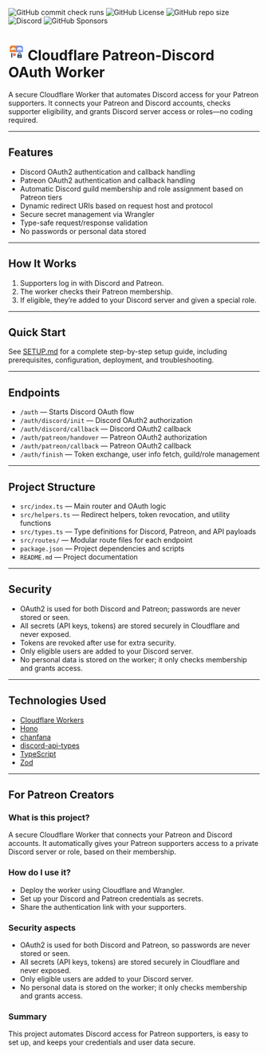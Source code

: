 ![GitHub commit check runs](https://img.shields.io/github/check-runs/Aiko-IT-Systems/cloudflare-ptftr/main?style=for-the-badge) ![GitHub License](https://img.shields.io/github/license/Aiko-IT-Systems/cloudflare-ptftr?style=for-the-badge) ![GitHub repo size](https://img.shields.io/github/repo-size/Aiko-IT-Systems/cloudflare-ptftr?style=for-the-badge) ![Discord](https://img.shields.io/discord/858089281214087179?style=for-the-badge&label=Discord) ![GitHub Sponsors](https://img.shields.io/github/sponsors/Lulalaby?style=for-the-badge)

# <img src="images/cf-ptftr-logo.png" alt="Logo" height="32" style="max-width:32px;object-fit:contain;" /> Cloudflare Patreon-Discord OAuth Worker

A secure Cloudflare Worker that automates Discord access for your Patreon supporters. It connects your Patreon and Discord accounts, checks supporter eligibility, and grants Discord server access or roles—no coding required.

---

## Features
- Discord OAuth2 authentication and callback handling
- Patreon OAuth2 authentication and callback handling
- Automatic Discord guild membership and role assignment based on Patreon tiers
- Dynamic redirect URIs based on request host and protocol
- Secure secret management via Wrangler
- Type-safe request/response validation
- No passwords or personal data stored

---

## How It Works
1. Supporters log in with Discord and Patreon.
2. The worker checks their Patreon membership.
3. If eligible, they’re added to your Discord server and given a special role.

---

## Quick Start
See [SETUP.md](./SETUP.md) for a complete step-by-step setup guide, including prerequisites, configuration, deployment, and troubleshooting.

---

## Endpoints
- `/auth` — Starts Discord OAuth flow
- `/auth/discord/init` — Discord OAuth2 authorization
- `/auth/discord/callback` — Discord OAuth2 callback
- `/auth/patreon/handover` — Patreon OAuth2 authorization
- `/auth/patreon/callback` — Patreon OAuth2 callback
- `/auth/finish` — Token exchange, user info fetch, guild/role management

---

## Project Structure
- `src/index.ts` — Main router and OAuth logic
- `src/helpers.ts` — Redirect helpers, token revocation, and utility functions
- `src/types.ts` — Type definitions for Discord, Patreon, and API payloads
- `src/routes/` — Modular route files for each endpoint
- `package.json` — Project dependencies and scripts
- `README.md` — Project documentation

---

## Security
- OAuth2 is used for both Discord and Patreon; passwords are never stored or seen.
- All secrets (API keys, tokens) are stored securely in Cloudflare and never exposed.
- Tokens are revoked after use for extra security.
- Only eligible users are added to your Discord server.
- No personal data is stored on the worker; it only checks membership and grants access.

---

## Technologies Used
- [Cloudflare Workers](https://workers.dev)
- [Hono](https://hono.dev/)
- [chanfana](https://chanfana.pages.dev/)
- [discord-api-types](https://github.com/discordjs/discord-api-types)
- [TypeScript](https://www.typescriptlang.org/)
- [Zod](https://zod.dev/)

---

## For Patreon Creators
### What is this project?
A secure Cloudflare Worker that connects your Patreon and Discord accounts. It automatically gives your Patreon supporters access to a private Discord server or role, based on their membership.

### How do I use it?
- Deploy the worker using Cloudflare and Wrangler.
- Set up your Discord and Patreon credentials as secrets.
- Share the authentication link with your supporters.

### Security aspects
- OAuth2 is used for both Discord and Patreon, so passwords are never stored or seen.
- All secrets (API keys, tokens) are stored securely in Cloudflare and never exposed.
- Only eligible users are added to your Discord server.
- No personal data is stored on the worker; it only checks membership and grants access.

### Summary
This project automates Discord access for Patreon supporters, is easy to set up, and keeps your credentials and user data secure.